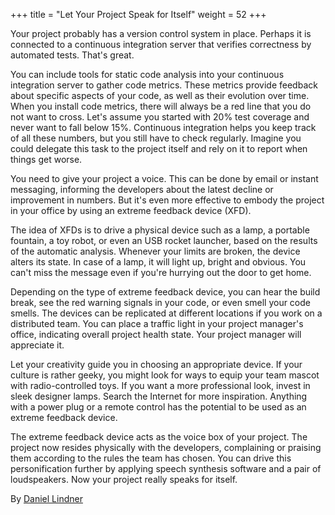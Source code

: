 +++
title = "Let Your Project Speak for Itself"
weight = 52
+++

Your project probably has a version control system in place. Perhaps it is connected to a continuous integration server that verifies correctness by automated tests. That's great.

You can include tools for static code analysis into your continuous integration server to gather code metrics. These metrics provide feedback about specific aspects of your code, as well as their evolution over time. When you install code metrics, there will always be a red line that you do not want to cross. Let's assume you started with 20% test coverage and never want to fall below 15%. Continuous integration helps you keep track of all these numbers, but you still have to check regularly. Imagine you could delegate this task to the project itself and rely on it to report when things get worse.

You need to give your project a voice. This can be done by email or instant messaging, informing the developers about the latest decline or improvement in numbers. But it's even more effective to embody the project in your office by using an extreme feedback device (XFD).

The idea of XFDs is to drive a physical device such as a lamp, a portable fountain, a toy robot, or even an USB rocket launcher, based on the results of the automatic analysis. Whenever your limits are broken, the device alters its state. In case of a lamp, it will light up, bright and obvious. You can't miss the message even if you're hurrying out the door to get home.

Depending on the type of extreme feedback device, you can hear the build break, see the red warning signals in your code, or even smell your code smells. The devices can be replicated at different locations if you work on a distributed team. You can place a traffic light in your project manager's office, indicating overall project health state. Your project manager will appreciate it.

Let your creativity guide you in choosing an appropriate device. If your culture is rather geeky, you might look for ways to equip your team mascot with radio-controlled toys. If you want a more professional look, invest in sleek designer lamps. Search the Internet for more inspiration. Anything with a power plug or a remote control has the potential to be used as an extreme feedback device.

The extreme feedback device acts as the voice box of your project. The project now resides physically with the developers, complaining or praising them according to the rules the team has chosen. You can drive this personification further by applying speech synthesis software and a pair of loudspeakers. Now your project really speaks for itself.

By [Daniel Lindner](http://programmer.97things.oreilly.com/wiki/index.php/Daniel_Lindner)
